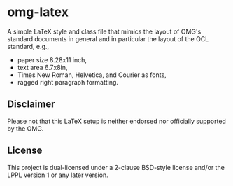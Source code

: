 # omg-latex
A simple LaTeX style and class file that mimics the layout 
of OMG's standard documents in general and in particular 
the layout of the OCL standard, e.g., 
* paper size 8.28x11 inch,
* text area 6.7x8in,
* Times New Roman, Helvetica, and Courier as fonts,
* ragged right paragraph formatting.


## Disclaimer
Please not that this LaTeX setup is neither endorsed nor officially
supported by the OMG.

## License
This project is dual-licensed under a 2-clause BSD-style license 
and/or the LPPL version 1 or any later version. 

